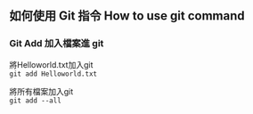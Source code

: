 ## 如何使用 Git 指令 How to use git command


### Git Add 加入檔案進 git  
將Helloworld.txt加入git  
`git add Helloworld.txt`

將所有檔案加入git  
`git add --all`
